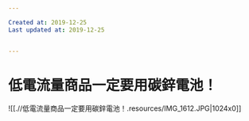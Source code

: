 ```yaml
---

Created at: 2019-12-25
Last updated at: 2019-12-25


---
```


# 低電流量商品一定要用碳鋅電池！


![[.//低電流量商品一定要用碳鋅電池！.resources/IMG_1612.JPG\|1024x0]]

